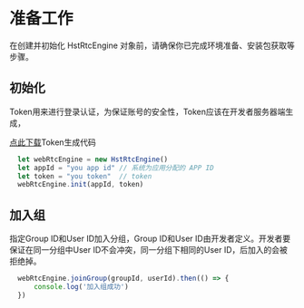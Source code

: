 # 准备工作
在创建并初始化 HstRtcEngine 对象前，请确保你已完成环境准备、安装包获取等步骤。

## 初始化
Token用来进行登录认证，为保证账号的安全性，Token应该在开发者服务器端生成，

[点此下载](http://paas.hst.com/developer/downloadToken)Token生成代码

```js
  let webRtcEngine = new HstRtcEngine()
  let appId = "you app id" // 系统为应用分配的 APP ID
  let token = "you token"  // token
  webRtcEngine.init(appId, token)
```

## 加入组

指定Group ID和User ID加入分组，Group ID和User ID由开发者定义。开发者要保证在同一分组中User ID不会冲突，同一分组下相同的User ID，后加入的会被拒绝掉。

```js
  webRtcEngine.joinGroup(groupId, userId).then(() => {
      console.log('加入组成功')
  })
```